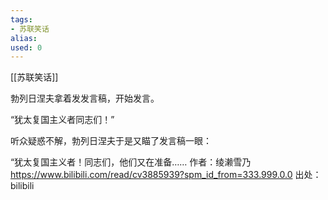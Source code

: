 ```yaml
---
tags: 
- 苏联笑话 
alias:
used: 0
---
```

[[苏联笑话]]

勃列日涅夫拿着发发言稿，开始发言。

“犹太复国主义者同志们！”

听众疑惑不解，勃列日涅夫于是又瞄了发言稿一眼：

“犹太复国主义者！同志们，他们又在准备…… 作者：绫濑雪乃 https://www.bilibili.com/read/cv3885939?spm_id_from=333.999.0.0 出处：bilibili


